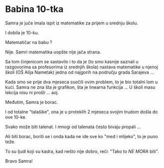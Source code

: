 # Babina 10-tka

Samra je juče imala ispit iz matematike za prijem u srednju školu.

I dobila je 10-ku.

Matematičar na babu ?

Nije. Samri matematika uopšte nije jača strana.

Sa tom činjenicom se sastavilo i to da je (to smo kasnije saznali u razgovorima sa profesorima iz srednjih škola) nastava matematike u njenoj školi (OŠ Alija Nametak) jedna od najgorih na području grada Sarajeva ...

Kada smo se prije dva mjeseca suočili ovim problem, to je bio totalni lom u kući. Samra ne zna šta je grafikon, šta je linearna funkcija ... U školi masu lekcija nisu ni prošli ... aoj.

Međutim, Samra je borac.

I od totalne "talašike", ona je u proteklih 2 mjeseca svojim trudom došla do ove 10-ke.

Svako može biti talenat. I mnogi od talenata često bivaju propali ...

Ali biti borac, boriti se i onda kada ne ide sve ko "med i mlijeko", to je puno teže. 

To su ljudi koji su kadra, kad nešto nije dobro, reći: "Tako to *NE MORA* biti".


Bravo Samra!

